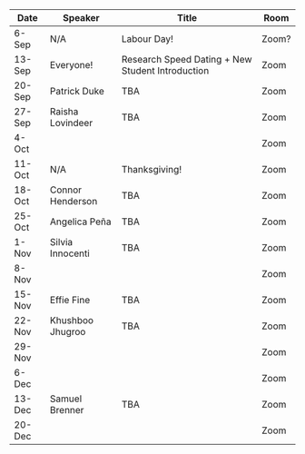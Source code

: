 Date  |  Speaker                                            |  Title                                                                                                |  Room
---------|-----------------------------------------------------|---------------------------------------------------------------------------------------------------------------------|------
6-Sep   |  N/A                                             |  Labour Day!                                                                                            |  Zoom?
13-Sep   | Everyone!                                             |  Research Speed Dating + New Student Introduction                                                                                          |  Zoom
20-Sep   | Patrick Duke                                              |  TBA                                                                                          |  Zoom
27-Sep   | Raisha Lovindeer                                           |  TBA                                                                                           |  Zoom
4-Oct   | <!--Speaker  here -->                                              |  <!--Title here-->                                                                                            |  Zoom
11-Oct   |  N/A                                              |  Thanksgiving!                                                                                           |  Zoom
18-Oct   |  Connor Henderson                                           |  TBA                                                                                          |  Zoom
25-Oct   |  Angelica Peña                                            |  TBA                                                                                           |  Zoom
1-Nov   |  Silvia Innocenti                                              |  TBA                                                                                          |  Zoom
8-Nov   |  <!--Speaker  here -->                                             |  <!--Title here-->                                                                                           |  Zoom
15-Nov   |  Effie Fine                                            |  TBA                                                                                           |  Zoom
22-Nov   |  Khushboo Jhugroo                                             |  TBA                                                                                           |  Zoom
29-Nov   |  <!--Speaker  here -->                                            |  <!--Title here-->                                                                                            |  Zoom
6-Dec   |  <!--Speaker  here -->                                             |  <!--Title here-->                                                                                           |  Zoom
13-Dec   | Samuel Brenner                                            |  TBA                                                                                           |  Zoom
20-Dec   |  <!--Speaker  here -->                                              |  <!--Title here-->                                                                                            |  Zoom
